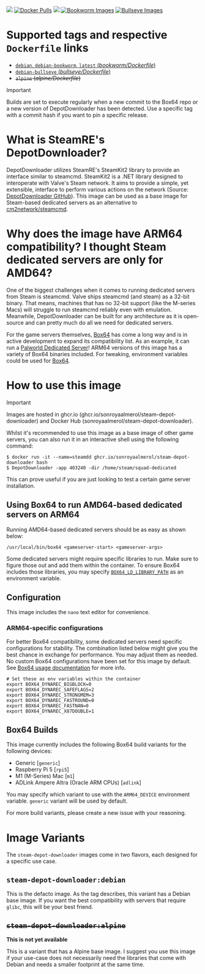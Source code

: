 [![](https://img.shields.io/codacy/grade/6a8e207cf98246169e633d6f22da9d9c)](https://hub.docker.com/r/sonroyaalmerol/steam-depot-downloader/) [![Docker Pulls](https://img.shields.io/docker/pulls/sonroyaalmerol/steam-depot-downloader.svg)](https://hub.docker.com/r/sonroyaalmerol/steam-depot-downloader/) [![](https://img.shields.io/docker/image-size/sonroyaalmerol/steam-depot-downloader)](https://img.shields.io/docker/image-size/sonroyaalmerol/steam-depot-downloader) [![Bookworm Images](https://github.com/sonroyaalmerol/steam-depot-downloader/actions/workflows/release.yml/badge.svg)](https://github.com/sonroyaalmerol/steam-depot-downloader/actions/workflows/release.yml) [![Bullseye Images](https://github.com/sonroyaalmerol/steam-depot-downloader/actions/workflows/release-bullseye.yml/badge.svg)](https://github.com/sonroyaalmerol/steam-depot-downloader/actions/workflows/release-bullseye.yml)

# Supported tags and respective `Dockerfile` links
  -	[`debian`, `debian-bookworm`, `latest` (*bookworm/Dockerfile*)](https://github.com/sonroyaalmerol/steam-depot-downloader/blob/master/bookworm/Dockerfile)
  -	[`debian-bullseye` (*bullseye/Dockerfile*)](https://github.com/sonroyaalmerol/steam-depot-downloader/blob/master/bullseye/Dockerfile)
  -	~~`alpine` (*alpine/Dockerfile*)~~

> [!IMPORTANT]
> Builds are set to execute regularly when a new commit to the Box64 repo or a new version of DepotDownloader has been detected. Use a specific tag with a commit hash if you want to pin a specific release.

# What is SteamRE's DepotDownloader?
DepotDownloader utilizes SteamRE's SteamKit2 library to provide an interface similar to steamcmd. SteamKit2 is a .NET library designed to interoperate with Valve's Steam network. It aims to provide a simple, yet extensible, interface to perform various actions on the network (Source: [DepotDownloader GitHub](https://github.com/SteamRE/DepotDownloader)). This image can be used as a base image for Steam-based dedicated servers as an alternative to [cm2network/steamcmd](https://hub.docker.com/r/cm2network/steamcmd).

# Why does the image have ARM64 compatibility? I thought Steam dedicated servers are only for AMD64?
One of the biggest challenges when it comes to running dedicated servers from Steam is steamcmd. Valve ships steamcmd (and steam) as a 32-bit binary. That means, machines that has no 32-bit support (like the M-series Macs) will struggle to run steamcmd reliably even with emulation. Meanwhile, DepotDownloader can be built for any architecture as it is open-source and can pretty much do all we need for dedicated servers.

For the game servers themselves, [Box64](https://github.com/ptitSeb/box64) has come a long way and is in active development to expand its compatibility list. As an example, it can run a [Palworld Dedicated Server](https://github.com/thijsvanloef/palworld-server-docker)! ARM64 versions of this image has a variety of Box64 binaries included. For tweaking, environment variables could be used for [Box64](https://github.com/ptitSeb/box64/blob/main/docs/USAGE.md).

# How to use this image
> [!IMPORTANT]
> Images are hosted in ghcr.io (ghcr.io/sonroyaalmerol/steam-depot-downloader) and Docker Hub (sonroyaalmerol/steam-depot-downloader).

Whilst it's recommended to use this image as a base image of other game servers, you can also run it in an interactive shell using the following command:
```console
$ docker run -it --name=steamdd ghcr.io/sonroyaalmerol/steam-depot-downloader bash
$ DepotDownloader -app 403240 -dir /home/steam/squad-dedicated
```
This can prove useful if you are just looking to test a certain game server installation.

## Using Box64 to run AMD64-based dedicated servers on ARM64

Running AMD64-based dedicated servers should be as easy as shown below:
```
/usr/local/bin/box64 <gameserver-start> <gameserver-args>
```

Some dedicated servers might require specific libraries to run. Make sure to figure those out and add them within the container. To ensure Box64 includes those libraries, you may specify [`BOX64_LD_LIBRARY_PATH`](https://github.com/ptitSeb/box64/blob/main/docs/USAGE.md#box64_ld_library_path-) as an environment variable.

## Configuration
This image includes the `nano` text editor for convenience.

### ARM64-specific configurations
For better Box64 compatibility, some dedicated servers need specific configurations for stability. The combination listed below might give you the best chance in exchange for performance. You may adjust them as needed. No custom Box64 configurations have been set for this image by default. See [Box64 usage documentation](https://github.com/ptitSeb/box64/blob/main/docs/USAGE.md) for more info.

```
# Set these as env variables within the container
export BOX64_DYNAREC_BIGBLOCK=0
export BOX64_DYNAREC_SAFEFLAGS=2
export BOX64_DYNAREC_STRONGMEM=3
export BOX64_DYNAREC_FASTROUND=0
export BOX64_DYNAREC_FASTNAN=0
export BOX64_DYNAREC_X87DOUBLE=1
```

## Box64 Builds

This image currently includes the following Box64 build variants for the following devices:

 - Generic [`generic`]
 - Raspberry Pi 5 [`rpi5`]
 - M1 (M-Series) Mac [`m1`]
 - ADLink Ampere Altra (Oracle ARM CPUs) [`adlink`]

You may specify which variant to use with the `ARM64_DEVICE` environment variable. `generic` variant will be used by default.

For more build variants, please create a new issue with your reasoning.

# Image Variants
The `steam-depot-downloader` images come in two flavors, each designed for a specific use case.

## `steam-depot-downloader:debian`
This is the defacto image. As the tag describes, this variant has a Debian base image. If you want the best compatibility with servers that require `glibc`, this will be your best friend.<br/>

## ~~`steam-depot-downloader:alpine`~~

**This is not yet available**

This is a variant that has a Alpine base image. I suggest you use this image if your use-case does not necessarily need the libraries that come with Debian and needs a smaller footprint at the same time.
